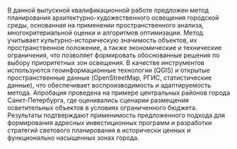 В данной выпускной квалификационной работе предложен метод планирования архитектурно-художественного освещения городской среды, основанная на применении пространственного анализа, многокритериальной оценки и алгоритмов оптимизации. Метод учитывает культурно-историческую значимость объектов, их пространственное положение, а также экономические и технические ограничения, что позволяет формировать обоснованные решения по выбору приоритетных зон освещения. В качестве инструментов используются геоинформационные технологии (QGIS) и открытые пространственные данные (OpenStreetMap, РГИС, статистические данные), что обеспечивает воспроизводимость и адаптируемость метода. Апробация проведена на примере центральных районов города Санкт-Петербурга, где оценивались сценарии размещения осветительных объектов в условиях ограниченного бюджета. Результаты подтверждают применимость предложенного подхода для формирования адресных инвестиционных программ и разработки стратегий светового планирования в исторически ценных и функционально насыщенных зонах города.
